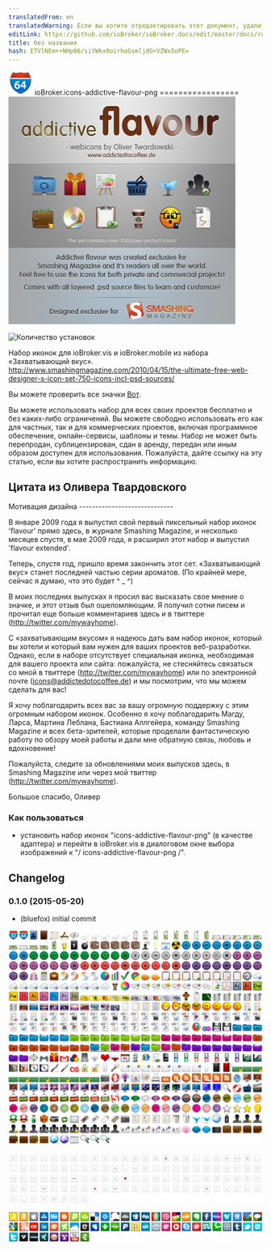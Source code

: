 ```yaml
---
translatedFrom: en
translatedWarning: Если вы хотите отредактировать этот документ, удалите поле «translationFrom», в противном случае этот документ будет снова автоматически переведен
editLink: https://github.com/ioBroker/ioBroker.docs/edit/master/docs/ru/adapterref/iobroker.icons-addictive-flavour-png/README.md
title: без названия
hash: ETVlNEm++NHp66/siYWkx0oirhoGsmljdG+VZWx5oPE=
---
```

![логотип](admin/icons-addictive-flavour-png.png) ioBroker.icons-addictive-flavour-png ================= ![prev_smashing_450.jpg](../../../en/adapterref/iobroker.icons-addictive-flavour-png/img/prev_smashing_450.jpg)

![Количество установок](http://iobroker.live/badges/icons-addictive-flavour-png-stable.svg)

Набор иконок для ioBroker.vis и ioBroker.mobile из набора «Захватывающий вкус».
http://www.smashingmagazine.com/2010/04/15/the-ultimate-free-web-designer-s-icon-set-750-icons-incl-psd-sources/

Вы можете проверить все значки [Вот](ICONLIST.md).

Вы можете использовать набор для всех своих проектов бесплатно и без каких-либо ограничений. Вы можете свободно использовать его как для частных, так и для коммерческих проектов, включая программное обеспечение, онлайн-сервисы, шаблоны и темы. Набор не может быть перепродан, сублицензирован, сдан в аренду, передан или иным образом доступен для использования. Пожалуйста, дайте ссылку на эту статью, если вы хотите распространить информацию.

## Цитата из Оливера Твардовского
Мотивация дизайна -----------------------------

В январе 2009 года я выпустил свой первый пиксельный набор иконок 'flavour' прямо здесь, в журнале Smashing Magazine, и несколько месяцев спустя, в мае 2009 года, я расширил этот набор и выпустил 'flavour extended'.

Теперь, спустя год, пришло время закончить этот сет.
«Захватывающий вкус» станет последней частью серии ароматов. (По крайней мере, сейчас я думаю, что это будет ^ _ ^)

В моих последних выпусках я просил вас высказать свое мнение о значке, и этот отзыв был ошеломляющим. Я получил сотни писем и прочитал еще больше комментариев здесь и в твиттере (http://twitter.com/mywayhome).

С «захватывающим вкусом» я надеюсь дать вам набор иконок, который вы хотели и который вам нужен для ваших проектов веб-разработки.
Однако, если в наборе отсутствует специальная иконка, необходимая для вашего проекта или сайта: пожалуйста, не стесняйтесь связаться со мной в твиттере (http://twitter.com/mywayhome) или по электронной почте (icons@addictedotocoffee.de) и мы посмотрим, что мы можем сделать для вас!

Я хочу поблагодарить всех вас за вашу огромную поддержку с этим огромным набором иконок. Особенно я хочу поблагодарить Магду, Ларса, Мартина Леблана, Бастиана Аллгейера, команду Smashing Magazine и всех бета-зрителей, которые проделали фантастическую работу по обзору моей работы и дали мне обратную связь, любовь и вдохновение!

Пожалуйста, следите за обновлениями моих выпусков здесь, в Smashing Magazine или через мой твиттер (http://twitter.com/mywayhome).

Большое спасибо, Оливер

### Как пользоваться
- установить набор иконок "icons-addictive-flavour-png" (в качестве адаптера) и перейти в ioBroker.vis в диалоговом окне выбора изображений к "/ icons-addictive-flavour-png /".

## Changelog
### 0.1.0 (2015-05-20)
* (bluefox) initial commit

![preview_af_1.jpg](img/preview_af_1.jpg)

![preview_af_3.jpg](img/preview_af_3.jpg)

![preview_af_4.jpg](img/preview_af_4.jpg)